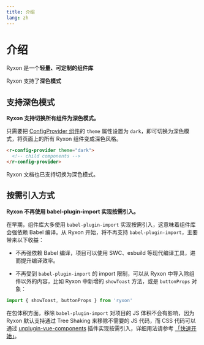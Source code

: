 ```yaml
---
title: 介绍
lang: zh
---
```


# 介绍

Ryxon 是一个**轻量、可定制的组件库**

Ryxon 支持了**深色模式**

## 支持深色模式

**Ryxon 支持切换所有组件为深色模式。**

只需要把 [ConfigProvider 组件](/zh/component/config-provider.html)的 `theme` 属性设置为 `dark`，即可切换为深色模式，将页面上的所有 Ryxon 组件变成深色风格。

```html
<r-config-provider theme="dark">
  <!-- child components -->
</r-config-provider>
```

Ryxon 文档也已支持切换为深色模式。

## 按需引入方式

**Ryxon 不再使用 babel-plugin-import 实现按需引入。**

在早期，组件库大多使用 `babel-plugin-import` 实现按需引入，这意味着组件库会强依赖 Babel 编译。从 Ryxon 开始，将不再支持 `babel-plugin-import`，主要带来以下收益：

- 不再强依赖 Babel 编译，项目可以使用 SWC、esbuild 等现代编译工具，进而提升编译效率。

- 不再受到 `babel-plugin-import` 的 import 限制，可以从 Ryxon 中导入除组件以外的内容，比如 Ryxon 中新增的 `showToast` 方法，或是 `buttonProps` 对象：

```ts
import { showToast, buttonProps } from 'ryxon'
```

在包体积方面，移除 `babel-plugin-import` 对项目的 JS 体积不会有影响，因为 Ryxon 默认支持通过 Tree Shaking 来移除不需要的 JS 代码，而 CSS 代码可以通过 [unplugin-vue-components](https://github.com/antfu/unplugin-vue-components) 插件实现按需引入，详细用法请参考 [「快速开始」](/zh/guide/quickstart.html#按需引入)。
